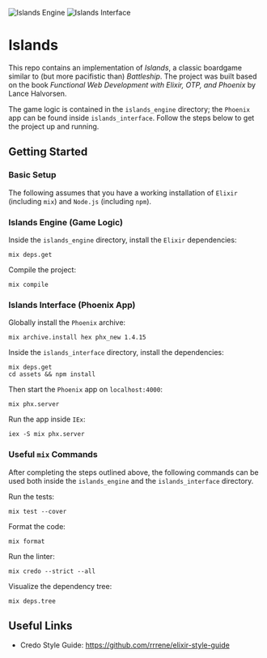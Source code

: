 ![Islands Engine](https://github.com/moritzploss/islands/workflows/Islands%20Engine/badge.svg) ![Islands Interface](https://github.com/moritzploss/islands/workflows/Islands%20Interface/badge.svg)
# Islands

This repo contains an implementation of *Islands*, a classic boardgame similar to (but more pacifistic than) *Battleship*. The project was built based on the book
*Functional Web Development with Elixir, OTP, and Phoenix* by Lance Halvorsen.

The game logic is contained in the `islands_engine` directory; the `Phoenix` app
can be found inside `islands_interface`. Follow the steps below to get the
project up and running. 

## Getting Started

### Basic Setup

The following assumes that you have a working installation of `Elixir`
(including `mix`) and `Node.js` (including `npm`).

### Islands Engine (Game Logic)

Inside the `islands_engine` directory, install the `Elixir` dependencies:

    mix deps.get

Compile the project:

    mix compile

### Islands Interface (Phoenix App)

Globally install the `Phoenix` archive:

    mix archive.install hex phx_new 1.4.15

Inside the `islands_interface` directory, install the dependencies:

    mix deps.get
    cd assets && npm install

Then start the `Phoenix` app on `localhost:4000`:

    mix phx.server

Run the app inside `IEx`:

    iex -S mix phx.server

### Useful `mix` Commands

After completing the steps outlined above, the following commands can be used 
both inside the `islands_engine` and the `islands_interface` directory.

Run the tests:

    mix test --cover

Format the code:

    mix format

Run the linter:

    mix credo --strict --all

Visualize the dependency tree:

    mix deps.tree

## Useful Links

- Credo Style Guide: https://github.com/rrrene/elixir-style-guide
